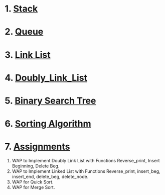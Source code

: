 # 1. [Stack](../Data_Structure/Stack)
# 2. [Queue](../Data_Structure/Queue)
# 3. [Link List](../Data_Structure/Link_List)
# 4. [Doubly_Link_List](../Doubly_Link_List/readme.md)
# 5. [Binary Search Tree](../Data_Structure/Binary_Search_Tree)
# 6. [Sorting Algorithm](../Data_Structure/Sorting_Algorithm)
# 7. [Assignments]()


1. WAP to Implement Doubly Link List with Functions Reverse_print, Insert Beginning, Delete Beg.
2. WAP to Implement Linked List with Functions Reverse_print, insert_beg, insert_end, delete_beg, delete_node.
3. WAP for Quick Sort.
4. WAP for Merge Sort.
